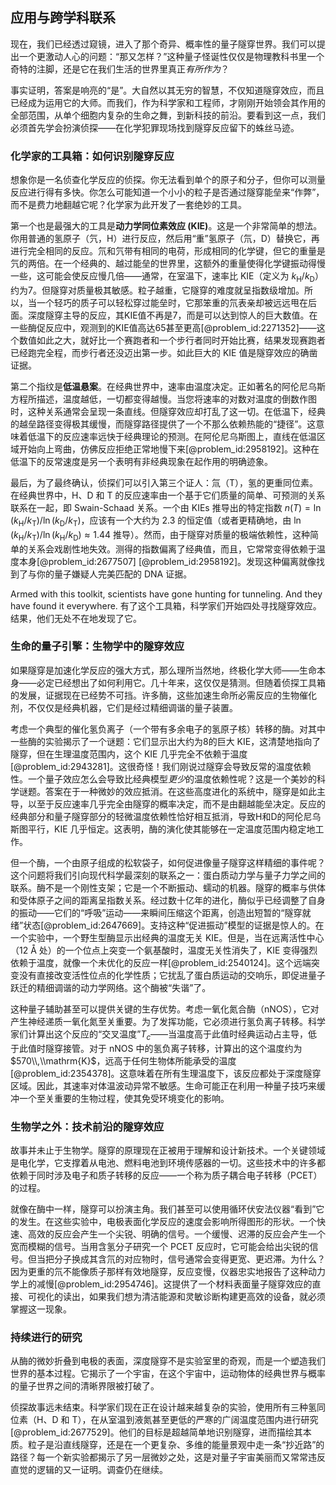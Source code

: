 ## 应用与跨学科联系

现在，我们已经透过窥镜，进入了那个奇异、概率性的量子隧穿世界。我们可以提出一个更激动人心的问题：“那又怎样？”这种量子怪诞性仅仅是物理教科书里一个奇特的注脚，还是它在我们生活的世界里真正*有所作为*？

事实证明，答案是响亮的“是”。大自然以其无穷的智慧，不仅知道隧穿效应，而且已经成为运用它的大师。而我们，作为科学家和工程师，才刚刚开始领会其作用的全部范围，从单个细胞内复杂的生命之舞，到新科技的前沿。要看到这一点，我们必须首先学会扮演侦探——在化学犯罪现场找到隧穿反应留下的蛛丝马迹。

### 化学家的工具箱：如何识别隧穿反应

想象你是一名侦查化学反应的侦探。你无法看到单个的原子和分子，但你可以测量反应进行得有多快。你怎么可能知道一个小小的粒子是否通过隧穿能垒来“作弊”，而不是费力地翻越它呢？化学家为此开发了一套绝妙的工具。

第一个也是最强大的工具是**动力学同位素效应 (KIE)**。这是一个非常简单的想法。你用普通的氢原子（氕，H）进行反应，然后用“重”氢原子（氘，D）替换它，再进行完全相同的反应。氘和氕带有相同的电荷，形成相同的化学键，但它的重量是氕的两倍。在一个经典的、越过能垒的世界里，这额外的重量使得化学键振动得慢一些，这可能会使反应慢几倍——通常，在室温下，速率比 KIE（定义为 $k_{\mathrm{H}}/k_{\mathrm{D}}$）约为7。但隧穿对质量极其敏感。粒子越重，它隧穿的难度就呈指数级增加。所以，当一个轻巧的质子可以轻松穿过能垒时，它那笨重的氘表亲却被远远甩在后面。深度隧穿主导的反应，其KIE值不再是7，而是可以达到惊人的巨大数值。在一些酶促反应中，观测到的KIE值高达65甚至更高[@problem_id:2271352]——这个数值如此之大，就好比一个赛跑者和一个步行者同时开始比赛，结果发现赛跑者已经跑完全程，而步行者还没迈出第一步。如此巨大的 KIE 值是隧穿效应的确凿证据。

第二个指纹是**低温悬案**。在经典世界中，速率由温度决定。正如著名的阿伦尼乌斯方程所描述，温度越低，一切都变得越慢。当您将速率的对数对温度的倒数作图时，这种关系通常会呈现一条直线。但隧穿效应却打乱了这一切。在低温下，经典的越垒路径变得极其缓慢，而隧穿路径提供了一个不那么依赖热能的“捷径”。这意味着低温下的反应速率远快于经典理论的预测。在阿伦尼乌斯图上，直线在低温区域开始向上弯曲，仿佛反应拒绝正常地慢下来[@problem_id:2958192]。这种在低温下的反常速度是另一个表明有非经典现象在起作用的明确迹象。

最后，为了最终确认，侦探们可以引入第三个证人：氚（T），氢的更重同位素。在经典世界中，H、D 和 T 的反应速率由一个基于它们质量的简单、可预测的关系联系在一起，即 Swain-Schaad 关系。一个由 KIEs 推导出的特定指数 $n(T) = \ln(k_{\mathrm{H}}/k_{\mathrm{T}})/\ln(k_{\mathrm{D}}/k_{\mathrm{T}})$，应该有一个大约为 2.3 的恒定值（或者更精确地，由 $\ln(k_{\mathrm{H}}/k_{\mathrm{T}})/\ln(k_{\mathrm{H}}/k_{\mathrm{D}}) \approx 1.44$ 推导）。然而，由于隧穿对质量的极端依赖性，这种简单的关系会戏剧性地失效。测得的指数偏离了经典值，而且，它常常变得依赖于温度本身[@problem_id:2677507] [@problem_id:2958192]。发现这种偏离就像找到了与你的量子嫌疑人完美匹配的 DNA 证据。

Armed with this toolkit, scientists have gone hunting for tunneling. And they have found it everywhere.
有了这个工具箱，科学家们开始四处寻找隧穿效应。结果，他们无处不在地发现了它。

### 生命的量子引擎：生物学中的隧穿效应

如果隧穿是加速化学反应的强大方式，那么理所当然地，终极化学大师——生命本身——必定已经想出了如何利用它。几十年来，这仅仅是猜测。但随着侦探工具箱的发展，证据现在已经势不可挡。许多酶，这些加速生命所必需反应的生物催化剂，不仅仅是经典机器，它们是经过精细调谐的量子装置。

考虑一个典型的催化氢负离子（一个带有多余电子的氢原子核）转移的酶。对其中一些酶的实验揭示了一个谜题：它们显示出大约为8的巨大 KIE，这清楚地指向了隧穿，但在生理温度范围内，这个 KIE 几乎完全不依赖于温度[@problem_id:2943281]。这很奇怪！我们刚说过隧穿会导致反常的温度依赖性。一个量子效应怎么会导致比经典模型*更少*的温度依赖性呢？这是一个美妙的科学谜题。答案在于一种微妙的效应抵消。在这些高度进化的系统中，隧穿是如此主导，以至于反应速率几乎完全由隧穿的概率决定，而不是由翻越能垒决定。反应的经典部分和量子隧穿部分的轻微温度依赖性恰好相互抵消，导致H和D的阿伦尼乌斯图平行，KIE 几乎恒定。这表明，酶的演化使其能够在一定温度范围内稳定地工作。

但一个酶，一个由原子组成的松软袋子，如何促进像量子隧穿这样精细的事件呢？这个问题将我们引向现代科学最深刻的联系之一：蛋白质动力学与量子力学之间的联系。酶不是一个刚性支架；它是一个不断振动、蠕动的机器。隧穿的概率与供体和受体原子之间的距离呈指数关系。经过数十亿年的进化，酶似乎已经调整了自身的振动——它们的“呼吸”运动——来瞬间压缩这个距离，创造出短暂的“隧穿就绪”状态[@problem_id:2647669]。支持这种“促进振动”模型的证据是惊人的。在一个实验中，一个野生型酶显示出经典的温度无关 KIE。但是，当在远离活性中心（$12~\text{\AA}$ 处）的一个位点上突变一个氨基酸时，温度无关性消失了，KIE 变得强烈依赖于温度，就像一个未优化的反应一样[@problem_id:2540124]。这个远端突变没有直接改变活性位点的化学性质；它扰乱了蛋白质运动的交响乐，即促进量子跃迁的精细调谐的动力学网络。这个酶被“失谐”了。

这种量子辅助甚至可以提供关键的生存优势。考虑一氧化氮合酶（nNOS），它对产生神经递质一氧化氮至关重要。为了发挥功能，它必须进行氢负离子转移。科学家们计算出这个反应的“交叉温度”$T_c$——当温度高于此值时经典运动占主导，低于此值时隧穿接管。对于 nNOS 中的氢负离子转移，计算出的这个温度约为 $570\\,\\mathrm{K}$，远高于任何生物体所能承受的温度[@problem_id:2354378]。这意味着在所有生理温度下，该反应都处于深度隧穿区域。因此，其速率对体温波动异常不敏感。生命可能正在利用一种量子技巧来缓冲一个至关重要的生物过程，使其免受环境变化的影响。

### 生物学之外：技术前沿的隧穿效应

故事并未止于生物学。隧穿的原理现在正被用于理解和设计新技术。一个关键领域是电化学，它支撑着从电池、燃料电池到环境传感器的一切。这些技术中的许多都依赖于同时涉及电子和质子转移的反应——一个称为质子耦合电子转移（PCET）的过程。

就像在酶中一样，隧穿可以扮演主角。我们甚至可以使用循环伏安法仪器“看到”它的发生。在这些实验中，电极表面化学反应的速度会影响所得图形的形状。一个快速、高效的反应会产生一个尖锐、明确的信号。一个缓慢、迟滞的反应会产生一个宽而模糊的信号。当用含氢分子研究一个 PCET 反应时，它可能会给出尖锐的信号。但当把分子换成其含氘的对应物时，信号通常会变得更宽、更迟滞。为什么？因为更重的氘不能像质子那样有效地隧穿，反应变慢，仪器忠实地报告了这种动力学上的减慢[@problem_id:2954746]。这提供了一个材料表面量子隧穿效应的直接、可视化的读出，如果我们想为清洁能源和灵敏诊断构建更高效的设备，就必须掌握这一现象。

### 持续进行的研究

从酶的微妙折叠到电极的表面，深度隧穿不是实验室里的奇观，而是一个塑造我们世界的基本过程。它揭示了一个宇宙，在这个宇宙中，运动物体的经典世界与概率的量子世界之间的清晰界限被打破了。

侦探故事远未结束。科学家们现在正在设计越来越复杂的实验，使用所有三种氢同位素（H、D 和 T），在从室温到液氮甚至更低的严寒的广阔温度范围内进行研究[@problem_id:2677529]。他们的目标是超越简单地识别隧穿，进而描绘其本质。粒子是沿直线隧穿，还是在一个更复杂、多维的能量景观中走一条“抄近路”的路径？每一个新实验都揭示了另一层微妙之处，这是对量子宇宙美丽而又常常违反直觉的逻辑的又一证明。调查仍在继续。